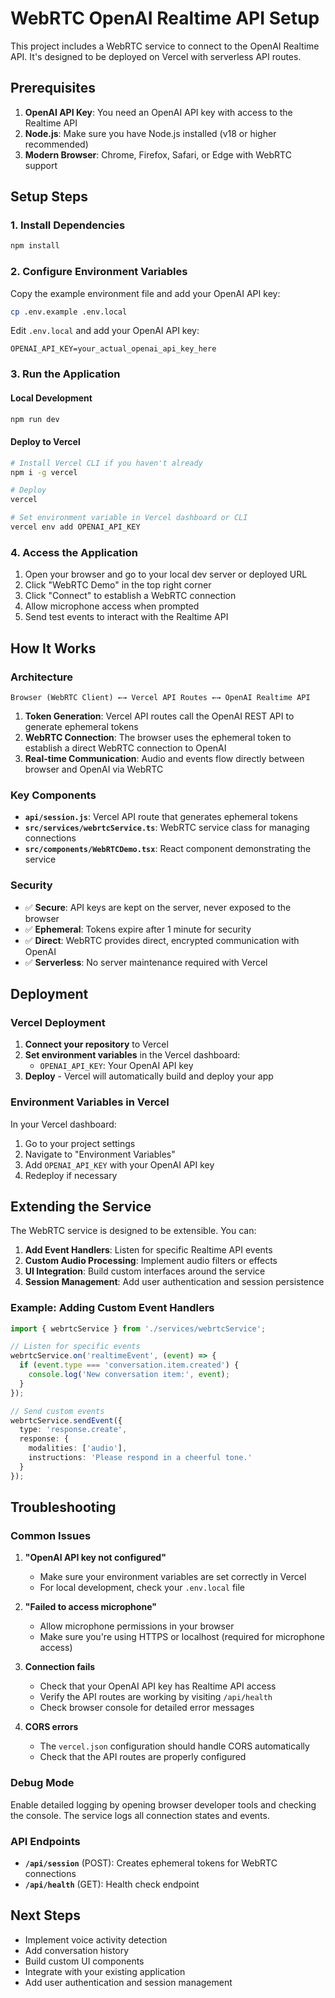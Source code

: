 # WebRTC OpenAI Realtime API Setup

This project includes a WebRTC service to connect to the OpenAI Realtime API. It's designed to be deployed on Vercel with serverless API routes.

## Prerequisites

1. **OpenAI API Key**: You need an OpenAI API key with access to the Realtime API
2. **Node.js**: Make sure you have Node.js installed (v18 or higher recommended)
3. **Modern Browser**: Chrome, Firefox, Safari, or Edge with WebRTC support

## Setup Steps

### 1. Install Dependencies
```bash
npm install
```

### 2. Configure Environment Variables
Copy the example environment file and add your OpenAI API key:

```bash
cp .env.example .env.local
```

Edit `.env.local` and add your OpenAI API key:
```
OPENAI_API_KEY=your_actual_openai_api_key_here
```

### 3. Run the Application

#### Local Development
```bash
npm run dev
```

#### Deploy to Vercel
```bash
# Install Vercel CLI if you haven't already
npm i -g vercel

# Deploy
vercel

# Set environment variable in Vercel dashboard or CLI
vercel env add OPENAI_API_KEY
```

### 4. Access the Application

1. Open your browser and go to your local dev server or deployed URL
2. Click "WebRTC Demo" in the top right corner
3. Click "Connect" to establish a WebRTC connection
4. Allow microphone access when prompted
5. Send test events to interact with the Realtime API

## How It Works

### Architecture
```
Browser (WebRTC Client) ←→ Vercel API Routes ←→ OpenAI Realtime API
```

1. **Token Generation**: Vercel API routes call the OpenAI REST API to generate ephemeral tokens
2. **WebRTC Connection**: The browser uses the ephemeral token to establish a direct WebRTC connection to OpenAI
3. **Real-time Communication**: Audio and events flow directly between browser and OpenAI via WebRTC

### Key Components

- **`api/session.js`**: Vercel API route that generates ephemeral tokens
- **`src/services/webrtcService.ts`**: WebRTC service class for managing connections
- **`src/components/WebRTCDemo.tsx`**: React component demonstrating the service

### Security

- ✅ **Secure**: API keys are kept on the server, never exposed to the browser
- ✅ **Ephemeral**: Tokens expire after 1 minute for security
- ✅ **Direct**: WebRTC provides direct, encrypted communication with OpenAI
- ✅ **Serverless**: No server maintenance required with Vercel

## Deployment

### Vercel Deployment

1. **Connect your repository** to Vercel
2. **Set environment variables** in the Vercel dashboard:
   - `OPENAI_API_KEY`: Your OpenAI API key
3. **Deploy** - Vercel will automatically build and deploy your app

### Environment Variables in Vercel

In your Vercel dashboard:
1. Go to your project settings
2. Navigate to "Environment Variables"
3. Add `OPENAI_API_KEY` with your OpenAI API key
4. Redeploy if necessary

## Extending the Service

The WebRTC service is designed to be extensible. You can:

1. **Add Event Handlers**: Listen for specific Realtime API events
2. **Custom Audio Processing**: Implement audio filters or effects
3. **UI Integration**: Build custom interfaces around the service
4. **Session Management**: Add user authentication and session persistence

### Example: Adding Custom Event Handlers

```typescript
import { webrtcService } from './services/webrtcService';

// Listen for specific events
webrtcService.on('realtimeEvent', (event) => {
  if (event.type === 'conversation.item.created') {
    console.log('New conversation item:', event);
  }
});

// Send custom events
webrtcService.sendEvent({
  type: 'response.create',
  response: {
    modalities: ['audio'],
    instructions: 'Please respond in a cheerful tone.'
  }
});
```

## Troubleshooting

### Common Issues

1. **"OpenAI API key not configured"**
   - Make sure your environment variables are set correctly in Vercel
   - For local development, check your `.env.local` file

2. **"Failed to access microphone"**
   - Allow microphone permissions in your browser
   - Make sure you're using HTTPS or localhost (required for microphone access)

3. **Connection fails**
   - Check that your OpenAI API key has Realtime API access
   - Verify the API routes are working by visiting `/api/health`
   - Check browser console for detailed error messages

4. **CORS errors**
   - The `vercel.json` configuration should handle CORS automatically
   - Check that the API routes are properly configured

### Debug Mode

Enable detailed logging by opening browser developer tools and checking the console. The service logs all connection states and events.

### API Endpoints

- **`/api/session`** (POST): Creates ephemeral tokens for WebRTC connections
- **`/api/health`** (GET): Health check endpoint

## Next Steps

- Implement voice activity detection
- Add conversation history
- Build custom UI components
- Integrate with your existing application
- Add user authentication and session management 